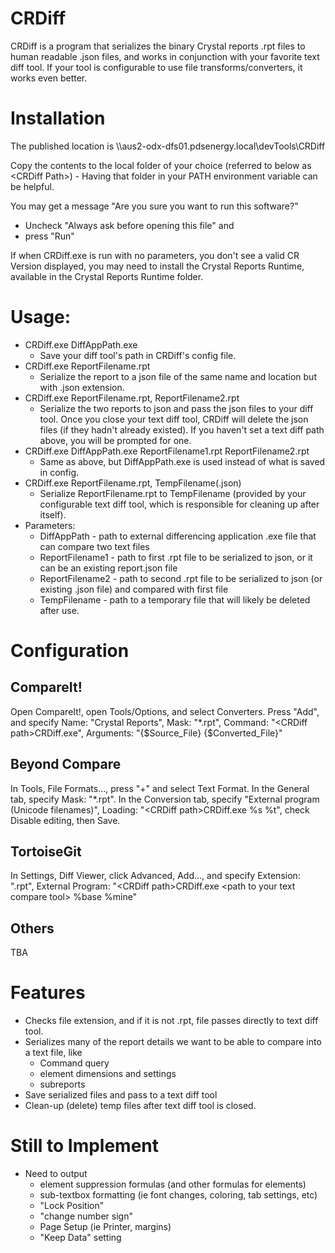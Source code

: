 <p><!-- #######  YAY, I AM THE SOURCE EDITOR! #########--></p>
<h1>CRDiff</h1>
<p>CRDiff is a program that serializes the binary Crystal reports .rpt files to human readable .json files, and works in conjunction with your favorite text diff tool. If your tool is configurable to use file transforms/converters, it works even better.</p>
<h1><a id="user-content-installation" class="anchor" href="https://github.transzap.com/oildex/CRDiff/blob/master/README.md#installation" aria-hidden="true"></a>Installation</h1>
<p>The published location is \\aus2-odx-dfs01.pdsenergy.local\devTools\CRDiff</p>
<p>Copy the contents to the local folder of your choice (referred to below as &lt;CRDiff Path&gt;) - Having that folder in your PATH environment variable can be helpful.</p>
<p>You may get a message "Are you sure you want to run this software?"</p>
<ul>
<li>Uncheck "Always ask before opening this file" and</li>
<li>press "Run"</li>
</ul>
<p>If when CRDiff.exe is run with no parameters, you don't see a valid CR Version displayed, you may need to install the Crystal Reports Runtime, available in the Crystal Reports Runtime folder.</p>
<h1><a id="user-content-usage" class="anchor" href="https://github.transzap.com/oildex/CRDiff/blob/master/README.md#usage" aria-hidden="true"></a>Usage:</h1>
<ul>
<li>CRDiff.exe DiffAppPath.exe
<ul>
<li>Save your diff tool's path in CRDiff's config file.</li>
</ul>
</li>
<li>CRDiff.exe ReportFilename.rpt
<ul>
<li>Serialize the report to a json file of the same name and location but with .json extension.</li>
</ul>
</li>
<li>CRDiff.exe ReportFilename.rpt, ReportFilename2.rpt
<ul>
<li>Serialize the two reports to json and pass the json files to your diff tool. Once you close your text diff tool, CRDiff will delete the json files (if they hadn't already existed). If you haven't set a text diff path above, you will be prompted for one.</li>
</ul>
</li>
<li>CRDiff.exe DiffAppPath.exe ReportFilename1.rpt ReportFilename2.rpt
<ul>
<li>Same as above, but DiffAppPath.exe is used instead of what is saved in config.</li>
</ul>
</li>
<li>CRDiff.exe ReportFilename.rpt, TempFilename(.json)
<ul>
<li>Serialize ReportFilename.rpt to TempFilename (provided by your configurable text diff tool, which is responsible for cleaning up after itself).</li>
</ul>
</li>
<li>Parameters:
<ul>
<li>DiffAppPath - path to external differencing application .exe file that can compare two text files</li>
<li>ReportFilename1 - path to first .rpt file to be serialized to json, or it can be an existing report.json file</li>
<li>ReportFilename2 - path to second .rpt file to be serialized to json (or existing .json file) and compared with first file</li>
<li>TempFilename - path to a temporary file that will likely be deleted after use.</li>
</ul>
</li>
</ul>
<h1><a id="user-content-configuration" class="anchor" href="https://github.transzap.com/oildex/CRDiff/blob/master/README.md#configuration" aria-hidden="true"></a>Configuration</h1>
<h2><a id="user-content-compareit" class="anchor" href="https://github.transzap.com/oildex/CRDiff/blob/master/README.md#compareit" aria-hidden="true"></a>CompareIt!</h2>
<p>Open CompareIt!, open Tools/Options, and select Converters. Press "Add", and specify Name: "Crystal Reports", Mask: "*.rpt", Command: "&lt;CRDiff path&gt;CRDiff.exe", Arguments: "{$Source_File} {$Converted_File}"</p>
<h2><a id="user-content-beyond-compare" class="anchor" href="https://github.transzap.com/oildex/CRDiff/blob/master/README.md#beyond-compare" aria-hidden="true"></a>Beyond Compare</h2>
<p>In Tools, File Formats..., press "+" and select Text Format. In the General tab, specify Mask: "*.rpt". In the Conversion tab, specify "External program (Unicode filenames)", Loading: "&lt;CRDiff path&gt;CRDiff.exe %s %t", check Disable editing, then Save.</p>
<h2><a id="user-content-tortoisegit" class="anchor" href="https://github.transzap.com/oildex/CRDiff/blob/master/README.md#tortoisegit" aria-hidden="true"></a>TortoiseGit</h2>
<p>In Settings, Diff Viewer, click Advanced, Add..., and specify Extension: ".rpt", External Program: "&lt;CRDiff path&gt;CRDiff.exe &lt;path to your text compare tool&gt; %base %mine"</p>
<h2><a id="user-content-others" class="anchor" href="https://github.transzap.com/oildex/CRDiff/blob/master/README.md#others" aria-hidden="true"></a>Others</h2>
<p>TBA</p>
<h1><a id="user-content-features" class="anchor" href="https://github.transzap.com/oildex/CRDiff/blob/master/README.md#features" aria-hidden="true"></a>Features</h1>
<ul>
<li>Checks file extension, and if it is not .rpt, file passes directly to text diff tool.</li>
<li>Serializes many of the report details we want to be able to compare into a text file, like
<ul>
<li>Command query</li>
<li>element dimensions and settings</li>
<li>subreports</li>
</ul>
</li>
<li>Save serialized files and pass to a text diff tool</li>
<li>Clean-up (delete) temp files after text diff tool is closed.</li>
</ul>
<h1><a id="user-content-still-to-implement" class="anchor" href="https://github.transzap.com/oildex/CRDiff/blob/master/README.md#still-to-implement" aria-hidden="true"></a>Still to Implement</h1>
<ul>
<li>Need to output
<ul>
<li>element suppression formulas (and other formulas for elements)</li>
<li>sub-textbox formatting (ie font changes, coloring, tab settings, etc)</li>
<li>"Lock Position"</li>
<li>"change number sign"</li>
<li>Page Setup (ie Printer, margins)</li>
<li>"Keep Data" setting</li>
</ul>
</li>
</ul>
